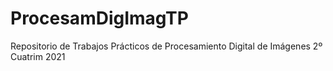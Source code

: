 # ProcesamDigImagTP
Repositorio de Trabajos Prácticos de Procesamiento Digital de Imágenes
2º Cuatrim 2021
